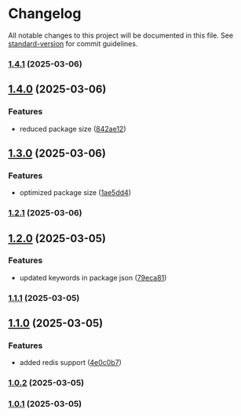 # Changelog

All notable changes to this project will be documented in this file. See [standard-version](https://github.com/conventional-changelog/standard-version) for commit guidelines.

### [1.4.1](https://github.com/okarachidera/ZapCache/compare/v1.4.0...v1.4.1) (2025-03-06)

## [1.4.0](https://github.com/okarachidera/ZapCache/compare/v1.3.0...v1.4.0) (2025-03-06)


### Features

* reduced package size ([842ae12](https://github.com/okarachidera/ZapCache/commit/842ae12cc33d3a9a2afb83d6566497c818900787))

## [1.3.0](https://github.com/okarachidera/ZapCache/compare/v1.2.1...v1.3.0) (2025-03-06)


### Features

* optimized package size ([1ae5dd4](https://github.com/okarachidera/ZapCache/commit/1ae5dd4b0908e31ac2d6b8630025552eab5d6adf))

### [1.2.1](https://github.com/okarachidera/ZapCache/compare/v1.2.0...v1.2.1) (2025-03-06)

## [1.2.0](https://github.com/okarachidera/ZapCache/compare/v1.1.1...v1.2.0) (2025-03-05)


### Features

* updated keywords in package json ([79eca81](https://github.com/okarachidera/ZapCache/commit/79eca8179dfbf3a6d902ccab721a1b399740fc4f))

### [1.1.1](https://github.com/okarachidera/ZapCache/compare/v1.1.0...v1.1.1) (2025-03-05)

## [1.1.0](https://github.com/okarachidera/ZapCache/compare/v1.0.2...v1.1.0) (2025-03-05)


### Features

* added redis support ([4e0c0b7](https://github.com/okarachidera/ZapCache/commit/4e0c0b7458ac82b18e3a67852d506258270b838c))

### [1.0.2](https://github.com/okarachidera/ZapCache/compare/v1.0.1...v1.0.2) (2025-03-05)

### [1.0.1](https://github.com/okarachidera/ZapCache/compare/v1.0.0...v1.0.1) (2025-03-05)
